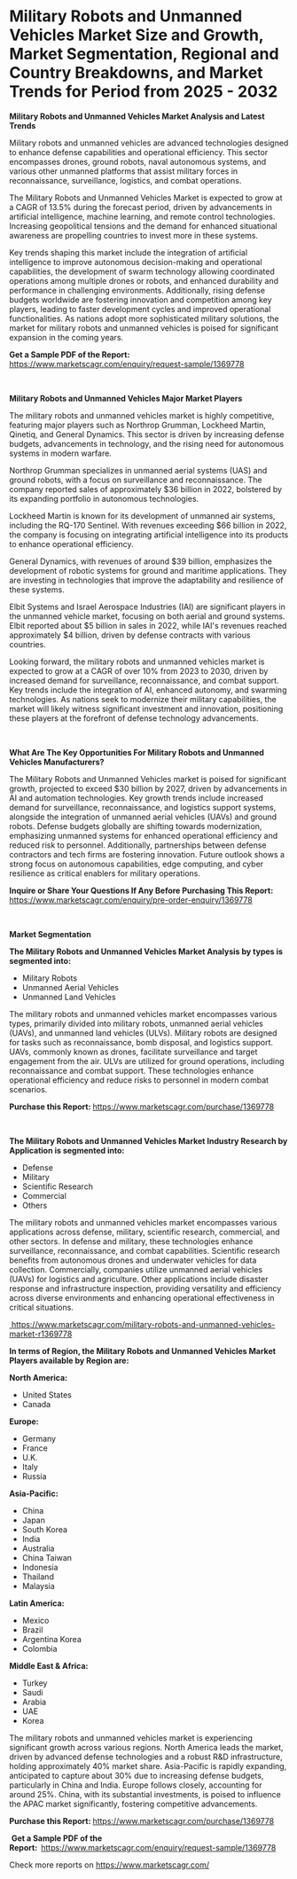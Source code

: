 <p><h1>Military Robots and Unmanned Vehicles Market Size and Growth, Market Segmentation, Regional and Country Breakdowns, and Market Trends for Period from 2025 -  2032</h1></p><p><strong>Military Robots and Unmanned Vehicles Market Analysis and Latest Trends</strong></p>
<p><p>Military robots and unmanned vehicles are advanced technologies designed to enhance defense capabilities and operational efficiency. This sector encompasses drones, ground robots, naval autonomous systems, and various other unmanned platforms that assist military forces in reconnaissance, surveillance, logistics, and combat operations. </p><p>The Military Robots and Unmanned Vehicles Market is expected to grow at a CAGR of 13.5% during the forecast period, driven by advancements in artificial intelligence, machine learning, and remote control technologies. Increasing geopolitical tensions and the demand for enhanced situational awareness are propelling countries to invest more in these systems. </p><p>Key trends shaping this market include the integration of artificial intelligence to improve autonomous decision-making and operational capabilities, the development of swarm technology allowing coordinated operations among multiple drones or robots, and enhanced durability and performance in challenging environments. Additionally, rising defense budgets worldwide are fostering innovation and competition among key players, leading to faster development cycles and improved operational functionalities. As nations adopt more sophisticated military solutions, the market for military robots and unmanned vehicles is poised for significant expansion in the coming years.</p></p>
<p><strong>Get a Sample PDF of the Report:&nbsp;</strong> <a href="https://www.marketscagr.com/enquiry/request-sample/1369778?utm_campaign=2452&utm_medium=2&utm_source=Github&utm_content=ia&utm_term=22032025&utm_id=military-robots-and-unmanned-vehicles">https://www.marketscagr.com/enquiry/request-sample/1369778</a></p>
<p>&nbsp;</p>
<p><strong>Military Robots and Unmanned Vehicles Major Market Players</strong></p>
<p><p>The military robots and unmanned vehicles market is highly competitive, featuring major players such as Northrop Grumman, Lockheed Martin, Qinetiq, and General Dynamics. This sector is driven by increasing defense budgets, advancements in technology, and the rising need for autonomous systems in modern warfare.</p><p>Northrop Grumman specializes in unmanned aerial systems (UAS) and ground robots, with a focus on surveillance and reconnaissance. The company reported sales of approximately $36 billion in 2022, bolstered by its expanding portfolio in autonomous technologies.</p><p>Lockheed Martin is known for its development of unmanned air systems, including the RQ-170 Sentinel. With revenues exceeding $66 billion in 2022, the company is focusing on integrating artificial intelligence into its products to enhance operational efficiency.</p><p>General Dynamics, with revenues of around $39 billion, emphasizes the development of robotic systems for ground and maritime applications. They are investing in technologies that improve the adaptability and resilience of these systems.</p><p>Elbit Systems and Israel Aerospace Industries (IAI) are significant players in the unmanned vehicle market, focusing on both aerial and ground systems. Elbit reported about $5 billion in sales in 2022, while IAI's revenues reached approximately $4 billion, driven by defense contracts with various countries.</p><p>Looking forward, the military robots and unmanned vehicles market is expected to grow at a CAGR of over 10% from 2023 to 2030, driven by increased demand for surveillance, reconnaissance, and combat support. Key trends include the integration of AI, enhanced autonomy, and swarming technologies. As nations seek to modernize their military capabilities, the market will likely witness significant investment and innovation, positioning these players at the forefront of defense technology advancements.</p></p>
<p>&nbsp;</p>
<p><strong>What Are The Key Opportunities For Military Robots and Unmanned Vehicles Manufacturers?</strong></p>
<p><p>The Military Robots and Unmanned Vehicles market is poised for significant growth, projected to exceed $30 billion by 2027, driven by advancements in AI and automation technologies. Key growth trends include increased demand for surveillance, reconnaissance, and logistics support systems, alongside the integration of unmanned aerial vehicles (UAVs) and ground robots. Defense budgets globally are shifting towards modernization, emphasizing unmanned systems for enhanced operational efficiency and reduced risk to personnel. Additionally, partnerships between defense contractors and tech firms are fostering innovation. Future outlook shows a strong focus on autonomous capabilities, edge computing, and cyber resilience as critical enablers for military operations.</p></p>
<p><strong>Inquire or Share Your Questions If Any Before Purchasing This Report:</strong> <a href="https://www.marketscagr.com/enquiry/pre-order-enquiry/1369778?utm_campaign=2452&utm_medium=2&utm_source=Github&utm_content=ia&utm_term=22032025&utm_id=military-robots-and-unmanned-vehicles">https://www.marketscagr.com/enquiry/pre-order-enquiry/1369778</a></p>
<p>&nbsp;</p>
<p><strong>Market Segmentation</strong></p>
<p><strong>The Military Robots and Unmanned Vehicles Market Analysis by types is segmented into:</strong></p>
<p><ul><li>Military Robots</li><li>Unmanned Aerial Vehicles</li><li>Unmanned Land Vehicles</li></ul></p>
<p><p>The military robots and unmanned vehicles market encompasses various types, primarily divided into military robots, unmanned aerial vehicles (UAVs), and unmanned land vehicles (ULVs). Military robots are designed for tasks such as reconnaissance, bomb disposal, and logistics support. UAVs, commonly known as drones, facilitate surveillance and target engagement from the air. ULVs are utilized for ground operations, including reconnaissance and combat support. These technologies enhance operational efficiency and reduce risks to personnel in modern combat scenarios.</p></p>
<p><strong>Purchase this Report:&nbsp;</strong><a href="https://www.marketscagr.com/purchase/1369778?utm_campaign=2452&utm_medium=2&utm_source=Github&utm_content=ia&utm_term=22032025&utm_id=military-robots-and-unmanned-vehicles">https://www.marketscagr.com/purchase/1369778</a></p>
<p>&nbsp;</p>
<p><strong>The Military Robots and Unmanned Vehicles Market Industry Research by Application is segmented into:</strong></p>
<p><ul><li>Defense</li><li>Military</li><li>Scientific Research</li><li>Commercial</li><li>Others</li></ul></p>
<p><p>The military robots and unmanned vehicles market encompasses various applications across defense, military, scientific research, commercial, and other sectors. In defense and military, these technologies enhance surveillance, reconnaissance, and combat capabilities. Scientific research benefits from autonomous drones and underwater vehicles for data collection. Commercially, companies utilize unmanned aerial vehicles (UAVs) for logistics and agriculture. Other applications include disaster response and infrastructure inspection, providing versatility and efficiency across diverse environments and enhancing operational effectiveness in critical situations.</p></p>
<p><a href="https://www.marketscagr.com/military-robots-and-unmanned-vehicles-market-r1369778?utm_campaign=2452&utm_medium=2&utm_source=Github&utm_content=ia&utm_term=22032025&utm_id=military-robots-and-unmanned-vehicles">&nbsp;https://www.marketscagr.com/military-robots-and-unmanned-vehicles-market-r1369778</a></p>
<p><strong>In terms of Region, the Military Robots and Unmanned Vehicles Market Players available by Region are:</strong></p>
<p>
    <p> <strong> North America: </strong>
        <ul>
            <li>United States</li>
            <li>Canada</li>
        </ul>
        </p> 
    <p> <strong> Europe: </strong>
        <ul>
            <li>Germany</li>
            <li>France</li>
            <li>U.K.</li>
            <li>Italy</li>
            <li>Russia</li>
        </ul>
        </p> 
    <p> <strong> Asia-Pacific: </strong>
        <ul>
            <li>China</li>
            <li>Japan</li>
            <li>South Korea</li>
            <li>India</li>
            <li>Australia</li>
            <li>China Taiwan</li>
            <li>Indonesia</li>
            <li>Thailand</li>
            <li>Malaysia</li>
        </ul>
        </p> 
    <p> <strong> Latin America: </strong>
        <ul>
            <li>Mexico</li>
            <li>Brazil</li>
            <li>Argentina Korea</li>
            <li>Colombia</li>
        </ul>
        </p> 
    <p> <strong> Middle East & Africa: </strong>
        <ul>
            <li>Turkey</li>
            <li>Saudi</li>
            <li>Arabia</li>
            <li>UAE</li>
            <li>Korea</li>
        </ul>
    </p>
    </p>
<p><p>The military robots and unmanned vehicles market is experiencing significant growth across various regions. North America leads the market, driven by advanced defense technologies and a robust R&D infrastructure, holding approximately 40% market share. Asia-Pacific is rapidly expanding, anticipated to capture about 30% due to increasing defense budgets, particularly in China and India. Europe follows closely, accounting for around 25%. China, with its substantial investments, is poised to influence the APAC market significantly, fostering competitive advancements.</p></p>
<p><strong>Purchase this Report: </strong><a href="https://www.marketscagr.com/purchase/1369778?utm_campaign=2452&utm_medium=2&utm_source=Github&utm_content=ia&utm_term=22032025&utm_id=military-robots-and-unmanned-vehicles">https://www.marketscagr.com/purchase/1369778</a></p>
<p>&nbsp;<strong>Get a Sample PDF of the Report:&nbsp;&nbsp;</strong><a href="https://www.marketscagr.com/enquiry/request-sample/1369778?utm_campaign=2452&utm_medium=2&utm_source=Github&utm_content=ia&utm_term=22032025&utm_id=military-robots-and-unmanned-vehicles">https://www.marketscagr.com/enquiry/request-sample/1369778</a></p>
<p><strong></strong></p>
<p>Check more reports on <a href="https://www.marketscagr.com/?utm_campaign=2452&utm_medium=2&utm_source=Github&utm_content=ia&utm_term=22032025&utm_id=military-robots-and-unmanned-vehicles">https://www.marketscagr.com/</a></p>